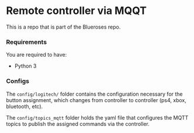 # Remote controller via MQQT 

This is a repo that is part of the Blueroses repo.

### Requirements

You are required to have:
- Python 3

### Configs

The ```config/logitech/``` folder contains the configuration necessary for the button assignment, which changes from controller to controller (ps4, xbox, bluetooth, etc).

The ```config/topics_mqtt``` folder holds the yaml file that configures the MQTT topics to publish the assigned commands via the controller.